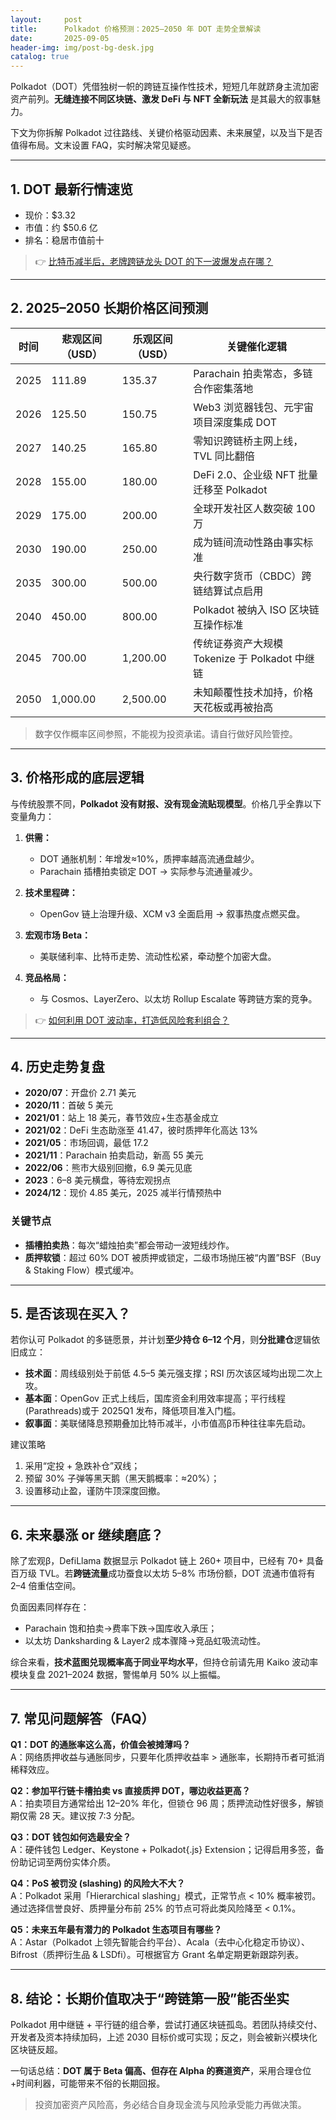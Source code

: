 ```yaml
---
layout:     post
title:      Polkadot 价格预测：2025–2050 年 DOT 走势全景解读
date:       2025-09-05
header-img: img/post-bg-desk.jpg
catalog: true
---
```


Polkadot（DOT）凭借独树一帜的跨链互操作性技术，短短几年就跻身主流加密资产前列。**无缝连接不同区块链、激发 DeFi 与 NFT 全新玩法** 是其最大的叙事魅力。

下文为你拆解 Polkadot 过往路线、关键价格驱动因素、未来展望，以及当下是否值得布局。文末设置 FAQ，实时解决常见疑惑。

---

## 1. DOT 最新行情速览  
- 现价：$3.32  
- 市值：约 $50.6 亿  
- 排名：稳居市值前十

> 👉 [比特币减半后，老牌跨链龙头 DOT 的下一波爆发点在哪？](https://okxdog.com/)

---

## 2. 2025–2050 长期价格区间预测

| 时间 | 悲观区间（USD） | 乐观区间（USD） | 关键催化逻辑 |
|------|----------------|----------------|--------------|
| 2025 | 111.89 | 135.37 | Parachain 拍卖常态，多链合作密集落地 |
| 2026 | 125.50 | 150.75 | Web3 浏览器钱包、元宇宙项目深度集成 DOT |
| 2027 | 140.25 | 165.80 | 零知识跨链桥主网上线，TVL 同比翻倍 |
| 2028 | 155.00 | 180.00 | DeFi 2.0、企业级 NFT 批量迁移至 Polkadot |
| 2029 | 175.00 | 200.00 | 全球开发社区人数突破 100 万 |
| 2030 | 190.00 | 250.00 | 成为链间流动性路由事实标准 |
| 2035 | 300.00 | 500.00 | 央行数字货币（CBDC）跨链结算试点启用 |
| 2040 | 450.00 | 800.00 | Polkadot 被纳入 ISO 区块链互操作标准 |
| 2045 | 700.00 | 1,200.00 | 传统证券资产大规模 Tokenize 于 Polkadot 中继链 |
| 2050 | 1,000.00 | 2,500.00 | 未知颠覆性技术加持，价格天花板或再被抬高 |

> 数字仅作概率区间参照，不能视为投资承诺。请自行做好风险管控。

---

## 3. 价格形成的底层逻辑

与传统股票不同，**Polkadot 没有财报、没有现金流贴现模型**。价格几乎全靠以下变量角力：

1. **供需：**
   - DOT 通胀机制：年增发≈10%，质押率越高流通盘越少。
   - Parachain 插槽拍卖锁定 DOT → 实际参与流通量减少。

2. **技术里程碑：**
   - OpenGov 链上治理升级、XCM v3 全面启用 → 叙事热度点燃买盘。

3. **宏观市场 Beta：**
   - 美联储利率、比特币走势、流动性松紧，牵动整个加密大盘。

4. **竞品格局：**
   - 与 Cosmos、LayerZero、以太坊 Rollup Escalate 等跨链方案的竞争。

> 👉 [如何利用 DOT 波动率，打造低风险套利组合？](https://okxdog.com/)

---

## 4. 历史走势复盘

- **2020/07**：开盘价 2.71 美元  
- **2020/11**：首破 5 美元  
- **2021/01**：站上 18 美元，春节效应+生态基金成立  
- **2021/02**：DeFi 生态助涨至 41.47，彼时质押年化高达 13%  
- **2021/05**：市场回调，最低 17.2  
- **2021/11**：Parachain 拍卖启动，新高 55 美元  
- **2022/06**：熊市大级别回撤，6.9 美元见底  
- **2023**：6–8 美元横盘，等待宏观拐点  
- **2024/12**：现价 4.85 美元，2025 减半行情预热中

### 关键节点
- **插槽拍卖热**：每次“蜡烛拍卖”都会带动一波短线炒作。  
- **质押软锁**：超过 60% DOT 被质押或锁定，二级市场抛压被“内置”BSF（Buy & Staking Flow）模式缓冲。

---

## 5. 是否该现在买入？

若你认可 Polkadot 的多链愿景，并计划**至少持仓 6–12 个月**，则**分批建仓**逻辑依旧成立：

- **技术面**：周线级别处于前低 4.5–5 美元强支撑；RSI 历次该区域均出现二次上攻。
- **基本面**：OpenGov 正式上线后，国库资金利用效率提高；平行线程(Parathreads)或于 2025Q1 发布，降低项目准入门槛。
- **叙事面**：美联储降息预期叠加比特币减半，小市值高β币种往往率先启动。

建议策略  
1. 采用“定投 + 急跌补仓”双线；  
2. 预留 30% 子弹等黑天鹅（黑天鹅概率：≈20%）；  
3. 设置移动止盈，谨防牛顶深度回撤。

---

## 6. 未来暴涨 or 继续磨底？

除了宏观β，DefiLlama 数据显示 Polkadot 链上 260+ 项目中，已经有 70+ 具备百万级 TVL。若**跨链流量**成功蚕食以太坊 5–8% 市场份额，DOT 流通市值将有 2–4 倍重估空间。

负面因素同样存在：  
- Parachain 饱和拍卖→费率下跌→国库收入承压；  
- 以太坊 Danksharding & Layer2 成本骤降→竞品虹吸流动性。  

综合来看，**技术蓝图兑现概率高于同业平均水平**，但持仓前请先用 Kaiko 波动率模块复盘 2021–2024 数据，警惕单月 50% 以上振幅。

---

## 7. 常见问题解答（FAQ）

**Q1：DOT 的通胀率这么高，价值会被摊薄吗？**  
A：网络质押收益与通胀同步，只要年化质押收益率 > 通胀率，长期持币者可抵消稀释效应。

**Q2：参加平行链卡槽拍卖 vs 直接质押 DOT，哪边收益更高？**  
A：拍卖项目方通常给出 12–20% 年化，但锁仓 96 周；质押流动性好很多，解锁期仅需 28 天。建议按 7:3 分配。

**Q3：DOT 钱包如何选最安全？**  
A：硬件钱包 Ledger、Keystone + Polkadot{.js} Extension；记得启用多签，备份助记词至两份实体介质。

**Q4：PoS 被罚没 (slashing) 的风险大不大？**  
A：Polkadot 采用「Hierarchical slashing」模式，正常节点 < 10% 概率被罚。通过选择信誉良好、质押量分布前 25% 的节点可将此类风险降至 < 0.1%。

**Q5：未来五年最有潜力的 Polkadot 生态项目有哪些？**  
A：Astar（Polkadot 上领先智能合约平台）、Acala（去中心化稳定币协议）、Bifrost（质押衍生品 & LSDfi）。可根据官方 Grant 名单定期更新跟踪列表。

---

## 8. 结论：长期价值取决于“跨链第一股”能否坐实

Polkadot 用中继链 + 平行链的组合拳，尝试打通区块链孤岛。若团队持续交付、开发者及资本持续加码，上述 2030 目标价或可实现；反之，则会被新兴模块化区块链反超。

一句话总结：**DOT 属于 Beta 偏高、但存在 Alpha 的赛道资产**，采用合理仓位+时间利器，可能带来不俗的长期回报。

> 投资加密资产风险高，务必结合自身现金流与风险承受能力再做决策。